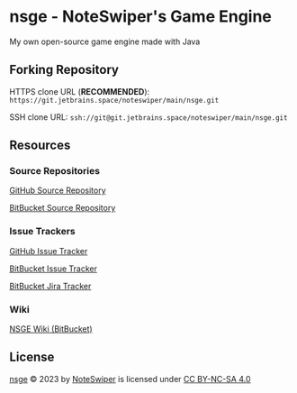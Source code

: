 # nsge - NoteSwiper's Game Engine

My own open-source game engine made with Java

## Forking Repository

HTTPS clone URL (**RECOMMENDED**): `https://git.jetbrains.space/noteswiper/main/nsge.git`

SSH clone URL: `ssh://git@git.jetbrains.space/noteswiper/main/nsge.git`

## Resources

### Source Repositories

[GitHub Source Repository](https://github.com/NoteSwiper/nsge)

[BitBucket Source Repository](https://bitbucket.org/ntesp/nsge/src)

### Issue Trackers

[GitHub Issue Tracker](https://github.com/NoteSwiper/nsge/issues)

[BitBucket Issue Tracker](https://bitbucket.org/ntesp/nsge/issues)

[BitBucket Jira Tracker](https://bitbucket.org/ntesp/nsge/jira)

### Wiki

[NSGE Wiki (BitBucket)](https://bitbucket.org/ntesp/nsge/wiki/)

## License

[nsge](https://github.com/NoteSwiper/nsge) © 2023 by [NoteSwiper](https://github.com/NoteSwiper) is licensed under [CC BY-NC-SA 4.0](http://creativecommons.org/licenses/by-nc-sa/4.0/)